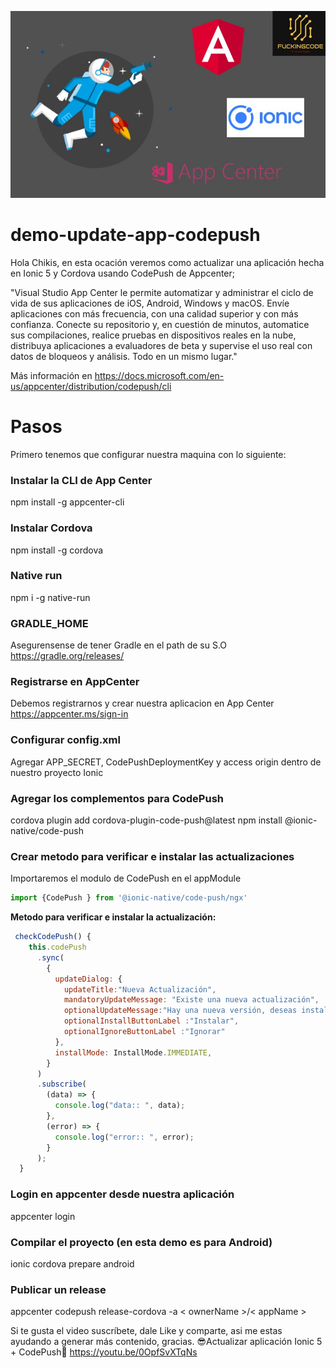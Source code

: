 
![Code Push FuckynCode](https://github.com/jimyhdolores/demo-update-app-codepush/blob/master/code_push_ionic.jpg)
# demo-update-app-codepush
Hola Chikis, en esta ocación veremos como actualizar una aplicación hecha en Ionic 5 y Cordova usando CodePush de Appcenter;

"Visual Studio App Center le permite automatizar y administrar el ciclo de vida de sus aplicaciones de iOS, Android, Windows y macOS. Envíe aplicaciones con más frecuencia, con una calidad superior y con más confianza. Conecte su repositorio y, en cuestión de minutos, automatice sus compilaciones, realice pruebas en dispositivos reales en la nube, distribuya aplicaciones a evaluadores de beta y supervise el uso real con datos de bloqueos y análisis. Todo en un mismo lugar."

Más información en https://docs.microsoft.com/en-us/appcenter/distribution/codepush/cli

# Pasos

Primero tenemos que configurar nuestra maquina con lo siguiente:

### Instalar la CLI de App Center
npm install -g appcenter-cli

### Instalar  Cordova
npm install -g cordova

### Native run
npm i -g native-run

### GRADLE_HOME
 Asegurensense de tener Gradle en el path de su S.O 
 https://gradle.org/releases/

### Registrarse en AppCenter
Debemos registrarnos y crear nuestra aplicacion en App Center
https://appcenter.ms/sign-in

### Configurar config.xml
Agregar APP_SECRET, CodePushDeploymentKey y access origin dentro de nuestro proyecto Ionic

### Agregar los complementos para CodePush
cordova plugin add cordova-plugin-code-push@latest
npm install @ionic-native/code-push

### Crear metodo para verificar e instalar las actualizaciones
Importaremos el modulo de CodePush en el appModule

```javascript
import {CodePush } from '@ionic-native/code-push/ngx'
```


**Metodo para verificar e instalar la actualización:**
```javascript
 checkCodePush() {
    this.codePush
      .sync(
        {
          updateDialog: {
            updateTitle:"Nueva Actualización",
            mandatoryUpdateMessage: "Existe una nueva actualización",
            optionalUpdateMessage:"Hay una nueva versión, deseas instalarlo?",
            optionalInstallButtonLabel :"Instalar",
            optionalIgnoreButtonLabel :"Ignorar"
          },
          installMode: InstallMode.IMMEDIATE,
        }
      )
      .subscribe(
        (data) => {
          console.log("data:: ", data);
        },
        (error) => {
          console.log("error:: ", error);
        }
      );
  }
```


### Login en appcenter desde nuestra aplicación
appcenter login

### Compilar el proyecto (en esta demo es para Android)
ionic cordova prepare android

### Publicar un release

appcenter codepush release-cordova -a < ownerName >/< appName >

Si te gusta el video suscríbete, dale Like y comparte, asi me estas ayudando a generar más contenido, gracias.
😎Actualizar aplicación Ionic 5 + CodePush📲 https://youtu.be/0OpfSvXTqNs
